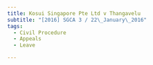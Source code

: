 ```yaml
---
title: Kosui Singapore Pte Ltd v Thangavelu 
subtitle: "[2016] SGCA 3 / 22\_January\_2016"
tags:
  - Civil Procedure
  - Appeals
  - Leave

---
```


